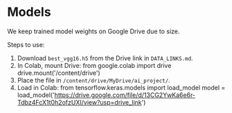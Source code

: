 # Models

We keep trained model weights on Google Drive due to size.

Steps to use:
1. Download `best_vgg16.h5` from the Drive link in `DATA_LINKS.md`.
2. In Colab, mount Drive:
   from google.colab import drive
   drive.mount('/content/drive')
3. Place the file in `/content/drive/MyDrive/ai_project/`.
4. Load in Colab:
   from tensorflow.keras.models import load_model
   model = load_model('https://drive.google.com/file/d/13CG2YwKa6e6r-Tdbz4FcX1t0h2ofzUXI/view?usp=drive_link')
